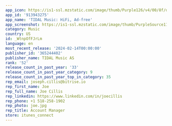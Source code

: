 ```yaml
---
app_icon: https://is1-ssl.mzstatic.com/image/thumb/Purple126/v4/00/8f/de/008fded2-c138-4fa1-2032-a8af66c0337e/AppIcon-0-0-1x_U007epad-0-0-85-220.png/1024x1024bb.png
app_id: '913943275'
app_name: 'TIDAL Music: HiFi, Ad-free'
app_screenshot: https://is1-ssl.mzstatic.com/image/thumb/PurpleSource116/v4/06/32/39/06323956-53a4-bc9e-105c-a15b6ef4e030/ca68ea02-4a18-4585-80f5-358da0279d3e_5.5_inch-ENG_1.jpg/1242x2208bb.png
category: Music
country: US
id: _WtnpOfFJrLm
language: en
most_recent_release: '2024-02-14T00:00:00'
publisher_id: '365244402'
publisher_name: TIDAL Music AS
rank: '52'
release_count_in_past_year: '33'
release_count_in_past_year_category: 9
release_count_in_past_year_top_in_category: 35
rep_email: joseph.cillis@bitrise.io
rep_first_name: Joe
rep_full_name: Joe Cillis
rep_linkedin: https://www.linkedin.com/in/joecillis
rep_phone: +1 518-258-1902
rep_photo: joe.jpg
rep_title: Account Manager
store: itunes_connect
---
```


